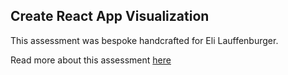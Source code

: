 ## Create React App Visualization

This assessment was bespoke handcrafted for Eli Lauffenburger.

Read more about this assessment [here](https://react.eogresources.com)
